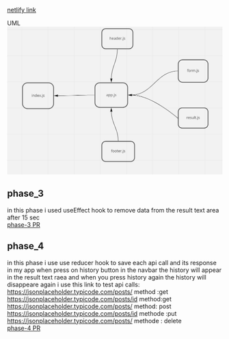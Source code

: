 
[netlify link](https://statuesque-cascaron-dba3b8.netlify.app/)

UML 
![uml](./uml.PNG)

## phase_3   
in this phase i used useEffect hook to remove data from the result text area after 15 sec  <br>
[phase-3 PR](https://github.com/idreesalmasri/RESTy-deploy/pull/1)  
<!-- [phase-3 netlify link](https://62828b34ad0b7c060e34e5cd--statuesque-cascaron-dba3b8.netlify.app/) -->
## phase_4
in this phase i use use reducer hook to save each api call and its response 
in my app when press on history button in the navbar the history will appear in the result text raea and when you press history again the history will disappeare again
i use this link to test api calls:
https://jsonplaceholder.typicode.com/posts/ method :get   <br>
https://jsonplaceholder.typicode.com/posts/id  method:get  <br>
https://jsonplaceholder.typicode.com/posts/    method: post  <br>
https://jsonplaceholder.typicode.com/posts/id  methode :put   <br>
https://jsonplaceholder.typicode.com/posts/    methode : delete  <br>
[phase-4 PR](https://github.com/idreesalmasri/RESTy-deploy/pull/2) <br>
